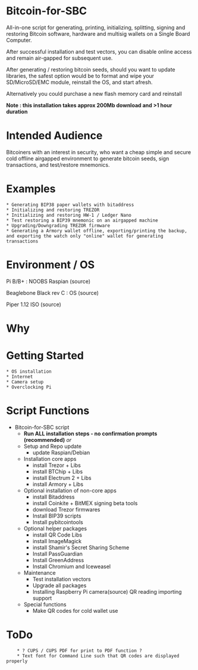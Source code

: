 Bitcoin-for-SBC
===============

All-in-one script for generating, printing, initializing, splitting, signing and restoring Bitcoin software, hardware and multisig wallets on a Single Board Computer.

After successful installation and test vectors, you can disable online access and remain air-gapped for subsequent use.

After generating / restoring bitcoin seeds, should you want to update libraries, the safest option would be to format and wipe your SD/MicroSD/EMC module, reinstall the OS, and start afresh.

Alternatively you could purchase a new flash memory card and reinstall

**Note : this installation takes approx 200Mb download and >1 hour duration**

# Intended Audience

Bitcoiners with an interest in security, who want a cheap simple  and secure cold offline airgapped environment to generate bitcoin seeds, sign transactions, and test/restore mnemonics.

# Examples

	* Generating BIP38 paper wallets with bitaddress
	* Initializing and restoring TREZOR
	* Initializing and restoring HW-1 / Ledger Nano
	* Test restoring a BIP39 mnemonic on an airgapped machine
	* Upgrading/Downgrading TREZOR firmware
	* Generating a Armory wallet offline, exporting/printing the backup, and exporting the watch only "online" wallet for generating transactions

# Environment / OS
Pi B/B+ : NOOBS Raspian (source)

Beaglebone Black rev C : OS (source)

Piper 1.12 ISO (source)

# Why

# Getting Started

	* OS installation
	* Internet
	* Camera setup
	* Overclocking Pi

# Script Functions
* Bitcoin-for-SBC script
	* **Run ALL installation steps - no confirmation prompts (recommended)** *or*
	* Setup and Repo update
		*	update Raspian/Debian
	* Installation core apps
		* install Trezor + Libs
		* install BTChip + Libs
		* install Electrum 2 + Libs
		* install Armory + Libs
	* Optional installation of non-core apps
		* install Bitaddress
		* install Coinkite + BitMEX signing beta tools
		* download Trezor firmwares
		* Install BIP39 scripts
		* Install pybitcointools
	* Optional helper packages
		* install QR Code Libs
		* install ImageMagick
		* install Shamir's Secret Sharing Scheme
		* Install PassGuardian
		* Install GreenAddress
		* Install Chromium and Iceweasel
	* Maintenance
		* Test installation vectors
		* Upgrade all packages
		* Installing Raspberry Pi camera(source) QR reading importing support
	* Special functions
		* Make QR codes for cold wallet use

# ToDo
		* ? CUPS / CUPS PDF for print to PDF function ?
		* Text font for Command Line such that QR codes are displayed properly